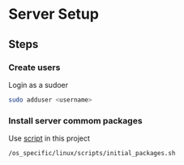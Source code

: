 # Server Setup

## Steps

### Create users
Login as a sudoer

```bash
sudo adduser <username>
```

### Install server commom packages
Use [script](/os_specific/linux/scripts/initial_packages.sh) in this project

```bash
/os_specific/linux/scripts/initial_packages.sh
```
